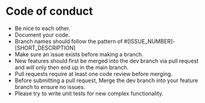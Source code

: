 # Code of conduct

- Be nice to each other.
- Document your code.
- Branch names should follow the pattern of #[ISSUE_NUMBER]-[SHORT_DESCRIPTION]
- Make sure an issue exists before making a branch.
- New features should first be merged into the dev branch via pull request and will only then end up in the main branch.
- Pull requests require at least one code review before merging.
- Before submitting a pull request, Merge the dev branch into your feature branch to ensure no issues.
- Please try to write unit tests for new complex functionality.
